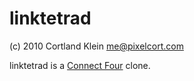 # linktetrad

(c) 2010 Cortland Klein <me@pixelcort.com>

linktetrad is a [Connect Four][1] clone.

[1]: http://en.wikipedia.org/wiki/Connect_Four